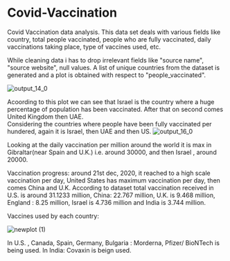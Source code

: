 # Covid-Vaccination
Covid Vaccination data analysis. This data set deals with various fields like country, total people vaccinated, people who are fully vaccinated, daily vaccinations taking place, type of vaccines used, etc.

While cleaning data i has to drop irrelevant fields like "source name", "source website", null values. A list of unique countries from the dataset is generated and a plot is obtained with respect to "people_vaccinated". 

![output_14_0](https://user-images.githubusercontent.com/60546284/107031400-09b6ac80-67aa-11eb-9a12-202e0744ee0c.png)

Acoording to this plot we can see that Israel is the country where a huge percentage of population has been vaccinated. After that on second comes United Kingdom then UAE.  
Considering the countries where people have been fully vaccinated per hundered, again it is Israel, then UAE and then US. 
![output_16_0](https://user-images.githubusercontent.com/60546284/107031883-d294cb00-67aa-11eb-8796-b8d1501316f6.png)


Looking at the daily vaccination per million around the world it is max in Gibraltar(near Spain and U.K.) i.e. around 30000, and then Israel , around 20000.

Vaccination progress: around 21st dec, 2020, it reached to a high scale vaccination per day, United States has maximum vaccination per day, then comes China  and U.K. According to dataset total vaccination received in U.S. is around 31.1233 million, China: 22.767 million, U.K. is 9.468 million, England : 8.25 million, Israel is 4.736 million and India is 3.744 million.

Vaccines used by each country: 

![newplot (1)](https://user-images.githubusercontent.com/60546284/107043168-8782b400-67ba-11eb-9565-ad4c42be4f47.png)

In U.S. , Canada, Spain, Germany, Bulgaria : Morderna, Pfizer/ BioNTech is being used. 
In India: Covaxin is beign used.
